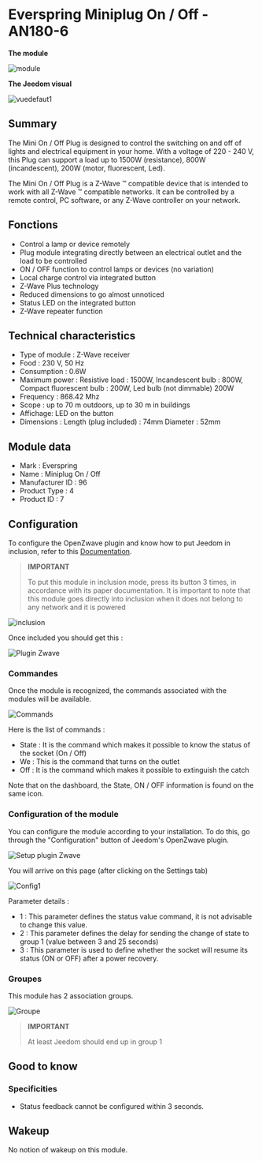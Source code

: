 # Everspring Miniplug On / Off - AN180-6

**The module**

![module](images/everspring.AN180-6/module.jpg)

**The Jeedom visual**

![vuedefaut1](images/everspring.AN180-6/vuedefaut1.jpg)

## Summary

The Mini On / Off Plug is designed to control the switching on and off of lights and electrical equipment in your home. With a voltage of 220 - 240 V, this Plug can support a load up to 1500W (resistance), 800W (incandescent), 200W (motor, fluorescent, Led).

The Mini On / Off Plug is a Z-Wave ™ compatible device that is intended to work with all Z-Wave ™ compatible networks. It can be controlled by a remote control, PC software, or any Z-Wave controller on your network.

## Fonctions

-   Control a lamp or device remotely
-   Plug module integrating directly between an electrical outlet and the load to be controlled
-   ON / OFF function to control lamps or devices (no variation)
-   Local charge control via integrated button
-   Z-Wave Plus technology
-   Reduced dimensions to go almost unnoticed
-   Status LED on the integrated button
-   Z-Wave repeater function

## Technical characteristics

-   Type of module : Z-Wave receiver
-   Food : 230 V, 50 Hz
-   Consumption : 0.6W
-   Maximum power : Resistive load : 1500W, Incandescent bulb : 800W, Compact fluorescent bulb : 200W, Led bulb (not dimmable) 200W
-   Frequency : 868.42 Mhz
-   Scope : up to 70 m outdoors, up to 30 m in buildings
-   Affichage: LED on the button
-   Dimensions : Length (plug included) : 74mm Diameter : 52mm

## Module data

-   Mark : Everspring
-   Name : Miniplug On / Off
-   Manufacturer ID : 96
-   Product Type : 4
-   Product ID : 7

## Configuration

To configure the OpenZwave plugin and know how to put Jeedom in inclusion, refer to this [Documentation](https://doc.jeedom.com/en_US/plugins/automation%20protocol/openzwave/).

> **IMPORTANT**
>
> To put this module in inclusion mode, press its button 3 times, in accordance with its paper documentation. It is important to note that this module goes directly into inclusion when it does not belong to any network and it is powered

![inclusion](images/everspring.AN180-6/inclusion.jpg)

Once included you should get this :

![Plugin Zwave](images/everspring.AN180-6/information.jpg)

### Commandes

Once the module is recognized, the commands associated with the modules will be available.

![Commands](images/everspring.AN180-6/commandes.jpg)

Here is the list of commands :

-   State : It is the command which makes it possible to know the status of the socket (On / Off)
-   We : This is the command that turns on the outlet
-   Off : It is the command which makes it possible to extinguish the catch

Note that on the dashboard, the State, ON / OFF information is found on the same icon.

### Configuration of the module

You can configure the module according to your installation. To do this, go through the "Configuration" button of Jeedom's OpenZwave plugin.

![Setup plugin Zwave](images/plugin/bouton_configuration.jpg)

You will arrive on this page (after clicking on the Settings tab)

![Config1](images/everspring.AN180-6/config1.jpg)

Parameter details :

-   1 : This parameter defines the status value command, it is not advisable to change this value.
-   2 : This parameter defines the delay for sending the change of state to group 1 (value between 3 and 25 seconds)
-   3 : This parameter is used to define whether the socket will resume its status (ON or OFF) after a power recovery.

### Groupes

This module has 2 association groups.

![Groupe](images/everspring.AN180-6/groupe.jpg)

> **IMPORTANT**
>
> At least Jeedom should end up in group 1

## Good to know

### Specificities

-   Status feedback cannot be configured within 3 seconds.

## Wakeup

No notion of wakeup on this module.
